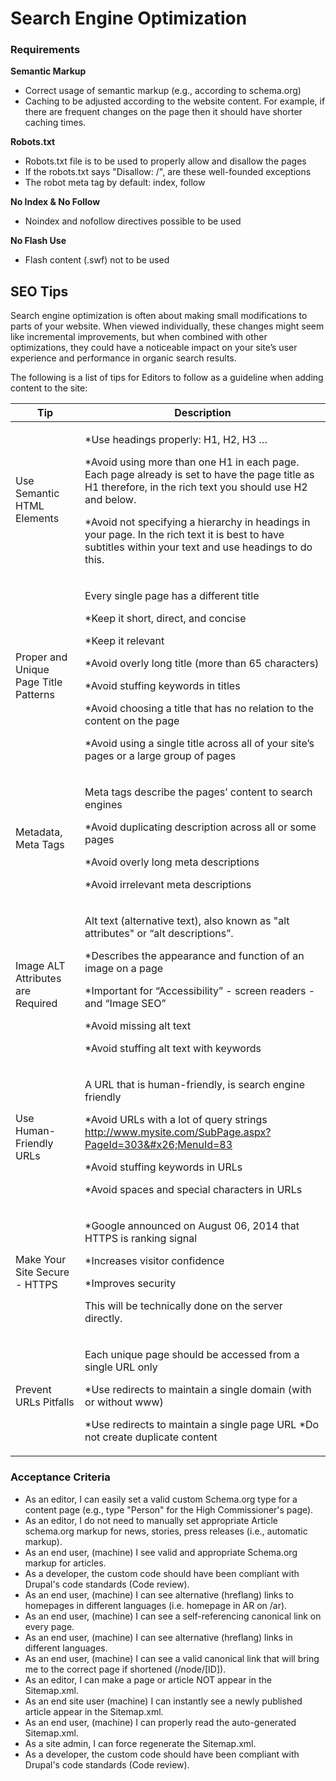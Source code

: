 # Search Engine Optimization

### Requirements

**Semantic Markup**

* Correct usage of semantic markup (e.g., according to schema.org)
* Caching to be adjusted according to the website content. For example, if there are frequent changes on the page then it should have shorter caching times.

**Robots.txt**

* Robots.txt file is to be used to properly allow and disallow the pages
* If the robots.txt says "Disallow: /", are these well-founded exceptions
* The robot meta tag by default: index, follow

**No Index & No Follow**

* Noindex and nofollow directives possible to be used

**No Flash Use**

* Flash content (.swf) not to be used

## **SEO Tips**

Search engine optimization is often about making small modifications to parts of your website. When viewed individually, these changes might seem like incremental improvements, but when combined with other optimizations, they could have a noticeable impact on your site’s user experience and performance in organic search results.

The following is a list of tips for Editors to follow as a guideline when adding content to the site:

| Tip                                   | Description                                                                                                                                                                                                                                                                                                                                                                                  |
| ------------------------------------- | -------------------------------------------------------------------------------------------------------------------------------------------------------------------------------------------------------------------------------------------------------------------------------------------------------------------------------------------------------------------------------------------- |
| Use Semantic HTML Elements            | <p>*Use headings properly: H1, H2, H3 …</p><p>*Avoid using more than one H1 in each page. Each page already is set to have the page title as H1 therefore, in the rich text you should use H2 and below.</p><p>*Avoid not specifying a hierarchy in headings in your page. In the rich text it is best to have subtitles within your text and use headings to do this.</p>                   |
| Proper and Unique Page Title Patterns | <p>Every single page has a different title</p><p>*Keep it short, direct, and concise</p><p>*Keep it relevant</p><p>*Avoid overly long title (more than 65 characters)</p><p>*Avoid stuffing keywords in titles</p><p>*Avoid choosing a title that has no relation to the content on the page</p><p>*Avoid using a single title across all of your site’s pages or a large group of pages</p> |
| Metadata, Meta Tags                   | <p>Meta tags describe the pages’ content to search engines</p><p>*Avoid duplicating description across all or some pages</p><p>*Avoid overly long meta descriptions</p><p>*Avoid irrelevant meta descriptions</p>                                                                                                                                                                            |
| Image ALT Attributes are Required     | <p>Alt text (alternative text), also known as "alt attributes" or “alt descriptions”.</p><p>*Describes the appearance and function of an image on a page</p><p>*Important for “Accessibility” - screen readers - and “Image SEO”</p><p>*Avoid missing alt text</p><p>*Avoid stuffing alt text with keywords</p>                                                                              |
| Use Human-Friendly URLs               | <p>A URL that is human-friendly, is search engine friendly</p><p>*Avoid URLs with a lot of query strings http://www.mysite.com/SubPage.aspx?PageId=303&#x26;MenuId=83</p><p>*Avoid stuffing keywords in URLs</p><p>*Avoid spaces and special characters in URLs</p>                                                                                                                          |
| Make Your Site Secure - HTTPS         | <p>*Google announced on August 06, 2014 that HTTPS is ranking signal</p><p>*Increases visitor confidence</p><p>*Improves security</p><p>This will be technically done on the server directly.</p>                                                                                                                                                                                            |
| Prevent URLs Pitfalls                 | <p>Each unique page should be accessed from a single URL only</p><p>*Use redirects to maintain a single domain (with or without www)</p><p>*Use redirects to maintain a single page URL *Do not create duplicate content</p>                                                                                                                                                                 |

### Acceptance Criteria

* As an editor, I can easily set a valid custom Schema.org type for a content page (e.g., type "Person" for the High Commissioner's page).
* As an editor, I do not need to manually set appropriate Article schema.org markup for news, stories, press releases (i.e., automatic markup).
* As an end user, (machine) I see valid and appropriate Schema.org markup for articles.
* As a developer, the custom code should have been compliant with Drupal's code standards (Code review).
* As an end user, (machine) I can see alternative (hreflang) links to homepages in different languages (i.e. homepage in AR on /ar).
* As an end user, (machine) I can see a self-referencing canonical link on every page.
* As an end user, (machine) I can see alternative (hreflang) links in different languages.
* As an end user, (machine) I can see a valid canonical link that will bring me to the correct page if shortened (/node/\[ID]).
* As an editor, I can make a page or article NOT appear in the Sitemap.xml.
* As an end site user (machine) I can instantly see a newly published article appear in the Sitemap.xml.
* As an end user, (machine) I can properly read the auto-generated Sitemap.xml.
* As a site admin, I can force regenerate the Sitemap.xml.
* As a developer, the custom code should have been compliant with Drupal's code standards (Code review).
